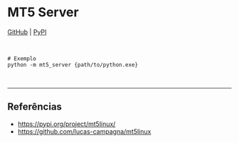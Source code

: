 # MT5 Server

[GitHub](https://github.com/michelmetran/mt5_server/) |
[PyPI]()

<br>

```shell
# Exemplo
python -m mt5_server {path/to/python.exe}
```

<br>

---

## Referências

- https://pypi.org/project/mt5linux/
- https://github.com/lucas-campagna/mt5linux
